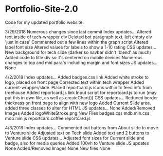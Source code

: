 # Portfolio-Site-2.0
Code for my updated portfolio website.

3/29/2018
Numerous changes since last commit
Index updates...
  Altered text inside of tech-wrapper div
  Deleted bot paragraph text, left empty div 'just in case'
  Commented out a few lines within the graph script
  Altered label font size
  Altered values for labels to show a 1-10 rating
CSS updates...
  New background for tech slide (darker so navbar didn't 'blend' as much)
  Added code to title div so it's centered on mobile devices
  Numerous changes to top and mid para's including margin and font sizes
JS updates...
  None

4/2/2018
Index updates...
  Added badges.css link
  Added white stroke to logo, placed on front page
  Corrected text within tech wrapper
  Added current-wrapper/slide. Placed reportcard.js icons within to feed info from treehouse
  Added reportcard.js link
  Input script for reportcard.js to run (may put this in own file, as well as createChart())
CSS updates...
  Reduced border thickness on front page to align with new logo
  Added Current Slide area, added three classes to alter for HTML
JS updates...
  None
Added/Removed Images
  Added
    logoWhiteStroke.png
New Files
  badges.css
  mdb.min.css
  mdb.min.js
  reportcard.coffee
  reportcard.js

4/3/2018
Index updates...
  Commented out buttons from About slide to move to Venture slide
  Adjusted text on Tech slide
  Added text and 2 buttons to Venture slide
CSS updates...
  Adjusted font sizes for Current slide and badge, also for media queries
  Added 100vh to Venture slide
JS updates
  None
Added/Removed Images
  None
New files
  None